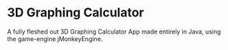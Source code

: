 # 3D Graphing Calculator
 A fully fleshed out 3D Graphing Calculator App made entirely in Java, using the game-engine jMonkeyEngine.
